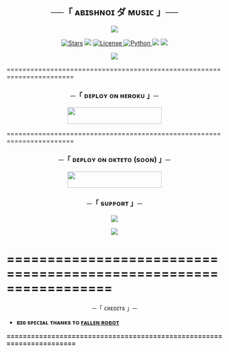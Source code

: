 <h2 align="center">
    ──「 ᴀʙɪsʜɴᴏɪ ダ ᴍᴜsɪᴄ 」──
</h2>

<p align="center">
  <img src="https://telegra.ph/file/56d1760224589ee370186.jpg">
</p>

<p align="center">
<a href="https://github.com/KingAbishnoi/AbishnoiRobot/stargazers"><img src="https://img.shields.io/github/stars/KingAbishnoi/AbishnoiRobot?color=black&logo=github&logoColor=black&style=for-the-badge" alt="Stars" /></a>
<a href="https://github.com/KingAbishnoi/AbishnoiRobot/network/members"> <img src="https://img.shields.io/github/forks/KingAbishnoi/AbishnoiRobot?color=black&logo=github&logoColor=black&style=for-the-badge" /></a>
<a href="https://github.com/KingAbishnoi/AbishnoiRobot/blob/master/LICENSE"> <img src="https://img.shields.io/badge/License-MIT-blueviolet?style=for-the-badge" alt="License" /> </a>
<a href="https://www.python.org/"> <img src="https://img.shields.io/badge/Written%20in-Python-orange?style=for-the-badge&logo=python" alt="Python" /> </a>
<a href="https://pypi.org/project/Pyrogram/"> <img src="https://img.shields.io/pypi/v/pyrogram?color=yellow&label=pyrogram&logo=python&logoColor=green&style=for-the-badge" /></a>
<a href="https://github.com/KingAbishnoi/AbishnoiRobot/commits/KingAbishnoi"> <img src="https://img.shields.io/github/last-commit/KingAbishnoi/AbishnoiRobot?color=blue&logo=github&logoColor=green&style=for-the-badge" /></a>
</p>

<p align="center">
  <img src="https://telegra.ph/file/36be820a8775f0bfc773e.jpg">
</p>



=======================================================================


<h3 align="center">
    ─「 ᴅᴇᴩʟᴏʏ ᴏɴ ʜᴇʀᴏᴋᴜ 」─
</h3>

<p align="center"><a href="https://dashboard.heroku.com/new?template=https://github.com/KingAbishnoi/AbishnoiRobot"> <img src="https://img.shields.io/badge/Deploy%20On%20Heroku-black?style=for-the-badge&logo=heroku" width="220" height="38.45"/></a></p>



=======================================================================


<h3 align="center">
    ─「 ᴅᴇᴩʟᴏʏ ᴏɴ ᴏᴋᴛᴇᴛᴏ (sᴏᴏɴ) 」─
</h3>

<p align="center"><a href="https://cloud.okteto.com/deploy?repository=https://github.com/KingAbishnoi/AbishnoiRobot"><img src="https://img.shields.io/badge/Deploy%20On%20Okteto-black?style=for-the-badge&logo=Okteto" width="220" height="38.45"/></a></p>

<h3 align="center">
    ─「 sᴜᴩᴩᴏʀᴛ 」─
</h3>

<p align="center">
<a href="https://telegram.me/Abishnoi_bots"><img src="https://img.shields.io/badge/-Support%20Group-blue.svg?style=for-the-badge&logo=Telegram"></a>
</p>

<p align="center">
<a href="https://telegram.me/Abishnoi1M"><img src="https://img.shields.io/badge/%20Abishnoi-blue.svg?style=for-the-badge&logo=Telegram"></a>
</p>



=================================================================
=================================================================

<p align="center">
    ─「 ᴄʀᴇᴅɪᴛs 」─
</h3>



- <b> ʙɪɢ sᴩᴇᴄɪᴀʟ ᴛʜᴀɴᴋs ᴛᴏ [ғᴀʟʟᴇɴ ʀᴏʙᴏᴛ ](https://github.com/AnonymousR1025/FallenRobot)  




======================================================================

